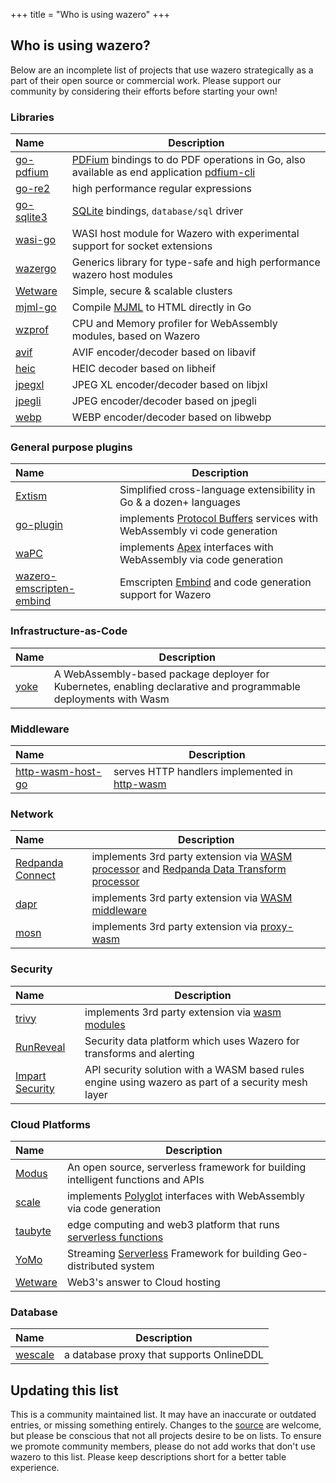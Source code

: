 +++
title = "Who is using wazero"
+++

## Who is using wazero?

Below are an incomplete list of projects that use wazero strategically as a
part of their open source or commercial work. Please support our community by
considering their efforts before starting your own!

### Libraries

| Name             | Description                                                                                          |
|:-----------------|------------------------------------------------------------------------------------------------------|
| [go-pdfium][23]  | [PDFium][24] bindings to do PDF operations in Go, also available as end application [pdfium-cli][25] |
| [go-re2][7]      | high performance regular expressions                                                                 |
| [go-sqlite3][11] | [SQLite][12] bindings, `database/sql` driver                                                         |
| [wasi-go][33]    | WASI host module for Wazero with experimental support for socket extensions                          |
| [wazergo][29]    | Generics library for type-safe and high performance wazero host modules                              |
| [Wetware][28]    | Simple, secure & scalable clusters                                                                   |
| [mjml-go][19]    | Compile [MJML][20] to HTML directly in Go                                                            |
| [wzprof][32]     | CPU and Memory profiler for WebAssembly modules, based on Wazero                                     |
| [avif][39]       | AVIF encoder/decoder based on libavif                                                                |
| [heic][40]       | HEIC decoder based on libheif                                                                        |
| [jpegxl][41]     | JPEG XL encoder/decoder based on libjxl                                                              |
| [jpegli][42]     | JPEG encoder/decoder based on jpegli                                                                 |
| [webp][43]       | WEBP encoder/decoder based on libwebp                                                                |

### General purpose plugins

| Name                           | Description                                                                   |
|:-------------------------------|-------------------------------------------------------------------------------|
| [Extism][38]                   | Simplified cross-language extensibility in Go & a dozen+ languages|
| [go-plugin][2]                 | implements [Protocol Buffers][8] services with WebAssembly vi code generation |
| [waPC][5]                      | implements [Apex][6] interfaces with WebAssembly via code generation          |
| [wazero-emscripten-embind][36] | Emscripten [Embind][37] and code generation support for Wazero                |

### Infrastructure-as-Code

| Name                   | Description                                        |
|:-----------------------|----------------------------------------------------|
| [yoke][47] | A WebAssembly-based package deployer for Kubernetes, enabling declarative and programmable deployments with Wasm |

### Middleware

| Name                   | Description                                        |
|:-----------------------|----------------------------------------------------|
| [http-wasm-host-go][3] | serves HTTP handlers implemented in [http-wasm][4] |

### Network

| Name                   | Description                                                                                          |
|:-----------------------|------------------------------------------------------------------------------------------------------|
| [Redpanda Connect][30] | implements 3rd party extension via [WASM processor][31] and [Redpanda Data Transform processor][45]  |
| [dapr][15]             | implements 3rd party extension via [WASM middleware][16]                                             |
| [mosn][9]              | implements 3rd party extension via [proxy-wasm][10]                                                  |

### Security

| Name                  | Description                                                                                        |
|:----------------------|----------------------------------------------------------------------------------------------------|
| [trivy][17]           | implements 3rd party extension via [wasm modules][18]                                              |
| [RunReveal][34]       | Security data platform which uses Wazero for transforms and alerting                               |
| [Impart Security][35] | API security solution with a WASM based rules engine using wazero as part of a security mesh layer |

### Cloud Platforms

| Name          | Description                                                                      |
|:--------------|----------------------------------------------------------------------------------|
| [Modus][46]   | An open source, serverless framework for building intelligent functions and APIs |
| [scale][13]   | implements [Polyglot][14] interfaces with WebAssembly via code generation        |
| [taubyte][21] | edge computing and web3 platform that runs [serverless functions][22]            |
| [YoMo][26]    | Streaming [Serverless][27] Framework for building Geo-distributed system         |
| [Wetware][28] | Web3's answer to Cloud hosting                                                   |

### Database

| Name          | Description                              |
|:--------------|------------------------------------------|
| [wescale][44] | a database proxy that supports OnlineDDL |


## Updating this list

This is a community maintained list. It may have an inaccurate or outdated
entries, or missing something entirely. Changes to the [source][1] are
welcome, but please be conscious that not all projects desire to be on lists.
To ensure we promote community members, please do not add works that don't use
wazero to this list. Please keep descriptions short for a better table
experience.

[1]: https://github.com/ASparkOfFire/wazero/tree/main/site/content/community/users.md

[2]: https://github.com/knqyf263/go-plugin

[3]: https://github.com/http-wasm/http-wasm-host-go

[4]: https://http-wasm.io

[5]: https://wapc.io

[6]: https://apexlang.io

[7]: https://github.com/wasilibs/go-re2

[8]: https://protobuf.dev/overview/

[9]: https://mosn.io/

[10]: https://github.com/proxy-wasm/spec

[11]: https://github.com/ncruces/go-sqlite3

[12]: https://sqlite.org

[13]: https://scale.sh

[14]: https://github.com/loopholelabs/polyglot-go

[15]: https://dapr.io/

[16]: https://docs.dapr.io/reference/components-reference/supported-middleware/middleware-wasm/

[17]: https://trivy.dev/

[18]: https://aquasecurity.github.io/trivy/dev/docs/advanced/modules/

[19]: https://github.com/Boostport/mjml-go

[20]: https://mjml.io/

[21]: https://www.taubyte.com/

[22]: https://tau.how/docs/category/taubyte-serverless-functions

[23]: https://github.com/klippa-app/go-pdfium

[24]: https://pdfium.googlesource.com/pdfium/

[25]: https://github.com/klippa-app/pdfium-cli

[26]: https://github.com/yomorun/yomo

[27]: https://github.com/yomorun/yomo/tree/master/example/7-wasm

[28]: https://github.com/wetware/ww

[29]: https://github.com/stealthrocket/wazergo

[30]: https://docs.redpanda.com/redpanda-connect

[31]: https://docs.redpanda.com/redpanda-connect/components/processors/wasm/

[32]: https://github.com/stealthrocket/wzprof

[33]: https://github.com/stealthrocket/wasi-go

[34]: https://runreveal.com/

[35]: https://impart.security/

[36]: https://github.com/jerbob92/wazero-emscripten-embind

[37]: https://emscripten.org/docs/porting/connecting_cpp_and_javascript/embind.html

[38]: https://github.com/extism/extism

[39]: https://github.com/gen2brain/avif

[40]: https://github.com/gen2brain/heic

[41]: https://github.com/gen2brain/jpegxl

[42]: https://github.com/gen2brain/jpegli

[43]: https://github.com/gen2brain/webp

[44]: https://github.com/wesql/wescale

[45]: https://docs.redpanda.com/redpanda-connect/components/processors/redpanda_data_transform/

[46]: https://github.com/hypermodeinc/modus

[47]: https://github.com/yokecd/yoke
